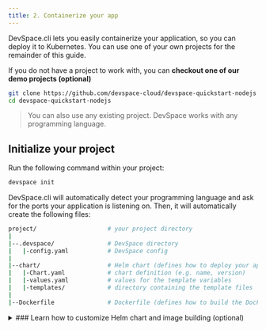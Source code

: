 ```yaml
---
title: 2. Containerize your app
---
```


DevSpace.cli lets you easily containerize your application, so you can deploy it to Kubernetes. You can use one of your own projects for the remainder of this guide. 

If you do not have a project to work with, you can **checkout one of our demo projects (optional)**
<!--DOCUSAURUS_CODE_TABS-->
<!--Node.js-->
```bash
git clone https://github.com/devspace-cloud/devspace-quickstart-nodejs
cd devspace-quickstart-nodejs
```

<!--END_DOCUSAURUS_CODE_TABS-->

> You can also use any existing project. DevSpace works with any programming language.

## Initialize your project
Run the following command within your project:
```bash
devspace init
```
DevSpace.cli will automatically detect your programming language and ask for the ports your application is listening on. Then, it will automatically create the following files:
```bash
project/                    # your project directory
|
|--.devspace/               # DevSpace directory
|   |-config.yaml           # DevSpace config
|
|--chart/                   # Helm chart (defines how to deploy your application)
|   |-Chart.yaml            # chart definition (e.g. name, version)
|   |-values.yaml           # values for the template variables
|   |-templates/            # directory containing the template files
|
|--Dockerfile               # Dockerfile (defines how to build the Docker image)
```

<details>
<summary>
### Learn how to customize Helm chart and image building (optional)
</summary>

See the following guides to:
- [Configure image building](../deployment/images)
- [Add packages to your Helm chart (e.g. database)](../charts/packages)
- [Configure persistent volumes](../charts/persistent-volumes)
- [Set environment variables](../charts/environment-variables)
- [Configure networking for your Helm chart (e.g. ingress)](../charts/networking)
- [Define multiple containers in your Helm chart](../charts/containers)
- [Add custom Kubernetes manifests (.yaml files)](../charts/custom-manifests)
- [Configure auto-scaling within your Helm Chart](../charts/scaling)

</details>

